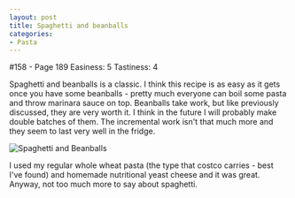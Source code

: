 ```yaml
---
layout: post
title: Spaghetti and beanballs
categories:
- Pasta
---
```


#158 - Page 189
Easiness: 5
Tastiness: 4

Spaghetti and beanballs is a classic. I think this recipe is as easy as it gets once you have some beanballs - pretty much everyone can boil some pasta and throw marinara sauce on top. Beanballs take work, but like previously discussed, they are very worth it. I think in the future I will probably make double batches of them. The incremental work isn't that much more and they seem to last very well in the fridge.

![Spaghetti and Beanballs](https://lh4.googleusercontent.com/-UcKoDatzd2c/TqMdvu_W5VI/AAAAAAAAj6I/_fHBOARTnN8/s640/IMG_0937.jpg)

I used my regular whole wheat pasta (the type that costco carries - best I've found) and homemade nutritional yeast cheese and it was great. Anyway, not too much more to say about spaghetti.
